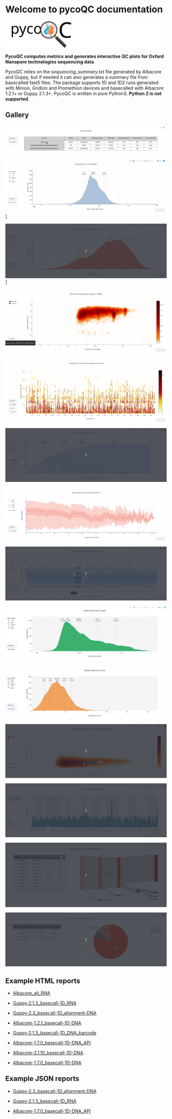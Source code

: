 # Welcome to pycoQC documentation

![summary](pictures/pycoQC_long.svg)

**PycoQC computes metrics and generates interactive QC plots for Oxford Nanopore technologies sequencing data**

PycoQC relies on the *sequencing_summary.txt* file generated by Albacore and Guppy, but if needed it can also generates a summary file from basecalled fast5 files. The package supports 1D and 1D2 runs generated with Minion, Gridion and Promethion devices and basecalled with Albacore 1.2.1+ or Guppy 2.1.3+. PycoQC is written in pure Python3. **Python 2 is not supported**.


## Gallery

![summary](pictures/summary.gif)

![reads_len_1D_example](pictures/reads_len_1D.gif)]

![reads_len_1D_example](pictures/reads_qual_1D.gif)]

![reads_qual_len_2D_example](pictures/reads_qual_len_2D.gif)

![channels_activity](pictures/channels_activity.gif)

![output_over_time](pictures/output_over_time.gif)

![qual_over_time](pictures/qual_over_time.gif)

![len_over_time](pictures/len_over_time.gif)

![align_len](pictures/align_len_1D.gif)

![align_score](pictures/align_score_1D.gif)

![align_score_len_2D](pictures/align_score_len_2D.gif)

![alignment_coverage](pictures/alignment_coverage.gif)

![alignment_rate](pictures/alignment_rate.gif)

![alignment_summary](pictures/alignment_summary.gif)


## Example HTML reports

* [Albacore_all_RNA](https://a-slide.github.io/pycoQC/demo/results/pycoQC/Albacore_all_RNA.html)

* [Guppy-2.1.3_basecall-1D_RNA](https://a-slide.github.io/pycoQC/demo/results/pycoQC/Guppy-2.1.3_basecall-1D_RNA.html)

* [Guppy-2.3_basecall-1D_alignment-DNA](https://a-slide.github.io/pycoQC/demo/results/pycoQC/Guppy-2.3_basecall-1D_alignment-DNA.html)

* [Albacore-1.2.1_basecall-1D-DNA](https://a-slide.github.io/pycoQC/demo/results/pycoQC/Albacore-1.2.1_basecall-1D-DNA.html)

* [Guppy-2.1.3_basecall-1D_DNA_barcode](https://a-slide.github.io/pycoQC/demo/results/pycoQC/Guppy-2.1.3_basecall-1D_DNA_barcode.html)

* [Albacore-1.7.0_basecall-1D-DNA_API](https://a-slide.github.io/pycoQC/demo/results/pycoQC/Albacore-1.7.0_basecall-1D-DNA_API.html)

* [Albacore-2.1.10_basecall-1D-DNA](https://a-slide.github.io/pycoQC/demo/results/pycoQC/Albacore-2.1.10_basecall-1D-DNA.html)

* [Albacore-1.7.0_basecall-1D-DNA](https://a-slide.github.io/pycoQC/demo/results/pycoQC/Albacore-1.7.0_basecall-1D-DNA.html)


## Example JSON reports

* [Guppy-2.3_basecall-1D_alignment-DNA](https://a-slide.github.io/pycoQC/demo/results/pycoQC/Guppy-2.3_basecall-1D_alignment-DNA.json)

* [Guppy-2.1.3_basecall-1D_RNA](https://a-slide.github.io/pycoQC/demo/results/pycoQC/Guppy-2.1.3_basecall-1D_RNA.json)

* [Albacore-1.7.0_basecall-1D-DNA_API](https://a-slide.github.io/pycoQC/demo/results/pycoQC/Albacore-1.7.0_basecall-1D-DNA_API.json)
